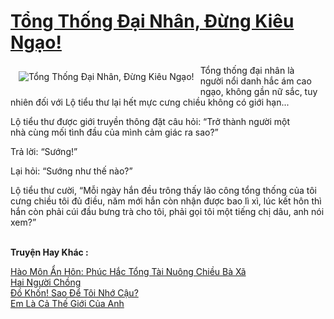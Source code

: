 <a href="https://utruyen.com/truyen/tong-thong-dai-nhan-dung-kieu-ngao/17435/" title="Tổng Thống Đại Nhân, Đừng Kiêu Ngạo!"><h1>Tổng Thống Đại Nhân, Đừng Kiêu Ngạo!</h1></a><div style="display:table"><img align="right" style="float: left; padding: 10px;" src="https://utruyen.com/images/story/200x260/tong-thong-dai-nhan-dung-kieu-ngao.jpg" alt="Tổng Thống Đại Nhân, Đừng Kiêu Ngạo!">Tổng thống đại nhân là người nổi danh hắc ám cao ngạo, không gần nữ sắc, tuy nhiên đối với Lộ tiểu thư lại hết mực cưng chiều không có giới hạn...<p></p>Lộ tiểu thư được giới truyền thông đặt câu hỏi: “Trở thành người một nhà cùng mối tình đầu của mình cảm giác ra sao?”<p></p>Trả lời: “Sướng!”<p></p>Lại hỏi: “Sướng như thế nào?”<p></p>Lộ tiểu thư cười, “Mỗi ngày hắn đều trông thấy lão công tổng thống của tôi cưng chiều tôi đủ điều, năm mới hắn còn nhận được bao lì xì, lúc kết hôn thì hắn còn phải cúi đầu bưng trà cho tôi, phải gọi tôi một tiếng chị dâu, anh nói xem?”</div><p><br><b>Truyện Hay Khác :</b></p><a href="https://utruyen.com/truyen/hao-mon-an-hon-phuc-hac-tong-tai-nuong-chieu-ba-xa/17393/" alt="Hào Môn Ẩn Hôn: Phúc Hắc Tổng Tài Nuông Chiều Bà Xã">Hào Môn Ẩn Hôn: Phúc Hắc Tổng Tài Nuông Chiều Bà Xã</a><br/><a href="https://github.com/quanluxury/ngontinhhot/tree/master/truyenhay/19526/" alt="Hai Người Chồng">Hai Người Chồng</a><br/><a href="https://www.wattpad.com/story/201436809-%C4%91%E1%BB%93-kh%E1%BB%91n-sao-%C4%91%E1%BB%83-t%C3%B4i-nh%E1%BB%9B-c%E1%BA%ADu" alt="Đồ Khốn! Sao Để Tôi Nhớ Cậu?">Đồ Khốn! Sao Để Tôi Nhớ Cậu?</a><br/><a href="https://www.flickr.com/photos/184340401@N07/48788461008/" alt="Em Là Cả Thế Giới Của Anh">Em Là Cả Thế Giới Của Anh</a><br/>